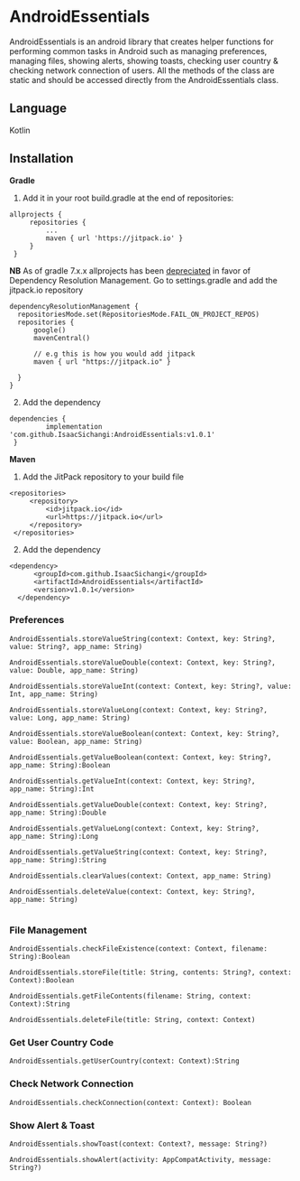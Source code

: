 # AndroidEssentials
AndroidEssentials is  an android library that creates helper functions for performing common tasks in Android
such as managing preferences, managing files, showing alerts, showing toasts, checking user country & checking network connection of users.
All the methods of the class are static and should be accessed directly from the AndroidEssentials class.

## Language

Kotlin

## Installation

**Gradle**

1.  Add it in your root build.gradle at the end of repositories:
   ```
   allprojects {
		repositories {
			...
			maven { url 'https://jitpack.io' }
		}
	}
  ```
  **NB** As of gradle 7.x.x allprojects has been [depreciated](https://stackoverflow.com/questions/69468492/how-can-i-add-jitpack-io-as-a-repository-in-my-build-gradle-correctly) in favor of Dependency Resolution Management. Go to settings.gradle and add the jitpack.io repository
  
  ```
  dependencyResolutionManagement {
    repositoriesMode.set(RepositoriesMode.FAIL_ON_PROJECT_REPOS)
    repositories {
        google()
        mavenCentral()
       
        // e.g this is how you would add jitpack
        maven { url "https://jitpack.io" }
        
    }
}
  ```
 
 2. Add the dependency
   ```
   dependencies {
	        implementation 'com.github.IsaacSichangi:AndroidEssentials:v1.0.1'
	}
   ```
   **Maven**
   
   1. Add the JitPack repository to your build file
   
   ```
   <repositories>
		<repository>
		    <id>jitpack.io</id>
		    <url>https://jitpack.io</url>
		</repository>
	</repositories>
  ```
  2. Add the dependency
  ```
  <dependency>
	    <groupId>com.github.IsaacSichangi</groupId>
	    <artifactId>AndroidEssentials</artifactId>
	    <version>v1.0.1</version>
	</dependency>
  
   ```


### Preferences

```
AndroidEssentials.storeValueString(context: Context, key: String?, value: String?, app_name: String)

AndroidEssentials.storeValueDouble(context: Context, key: String?, value: Double, app_name: String)

AndroidEssentials.storeValueInt(context: Context, key: String?, value: Int, app_name: String)

AndroidEssentials.storeValueLong(context: Context, key: String?, value: Long, app_name: String)

AndroidEssentials.storeValueBoolean(context: Context, key: String?, value: Boolean, app_name: String)

AndroidEssentials.getValueBoolean(context: Context, key: String?, app_name: String):Boolean

AndroidEssentials.getValueInt(context: Context, key: String?, app_name: String):Int

AndroidEssentials.getValueDouble(context: Context, key: String?, app_name: String):Double

AndroidEssentials.getValueLong(context: Context, key: String?, app_name: String):Long

AndroidEssentials.getValueString(context: Context, key: String?, app_name: String):String

AndroidEssentials.clearValues(context: Context, app_name: String)

AndroidEssentials.deleteValue(context: Context, key: String?, app_name: String) 
      
```
### File Management
```
AndroidEssentials.checkFileExistence(context: Context, filename: String):Boolean
       
AndroidEssentials.storeFile(title: String, contents: String?, context: Context):Boolean
       
AndroidEssentials.getFileContents(filename: String, context: Context):String

AndroidEssentials.deleteFile(title: String, context: Context)

 ```
 ### Get User Country Code
 ```
 AndroidEssentials.getUserCountry(context: Context):String
 ```
 
 ### Check Network Connection
 
 ```   
 AndroidEssentials.checkConnection(context: Context): Boolean 
 ```
 
 ### Show Alert & Toast
 
 ```
 AndroidEssentials.showToast(context: Context?, message: String?)
   
 AndroidEssentials.showAlert(activity: AppCompatActivity, message: String?)
 ```
           




